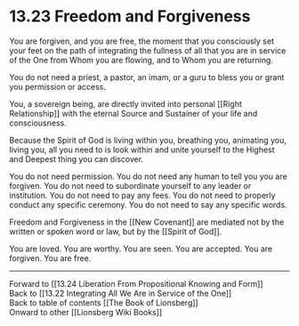 # 13.23 Freedom and Forgiveness

You are forgiven, and you are free, the moment that you consciously set your feet on the path of integrating the fullness of all that you are in service of the One from Whom you are flowing, and to Whom you are returning.

You do not need a priest, a pastor, an imam, or a guru to bless you or grant you permission or access. 

You, a sovereign being, are directly invited into personal [[Right Relationship]] with the eternal Source and Sustainer of your life and consciousness.

Because the Spirit of God is living within you, breathing you, animating you, living you, all you need to is look within and unite yourself to the Highest and Deepest thing you can discover. 

You do not need permission. You do not need any human to tell you you are forgiven. You do not need to subordinate yourself to any leader or institution. You do not need to pay any fees. You do not need to properly conduct any specific ceremony. You do not need to say any specific words. 

Freedom and Forgiveness in the [[New Covenant]] are mediated not by the written or spoken word or law, but by the [[Spirit of God]]. 

You are loved. You are worthy. You are seen. You are accepted. You are forgiven. You are free. 

___

Forward to [[13.24 Liberation From Propositional Knowing and Form]]  
Back to [[13.22 Integrating All We Are in Service of the One]]  
Back to table of contents [[The Book of Lionsberg]]  
Onward to other [[Lionsberg Wiki Books]]  
